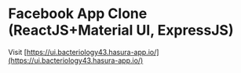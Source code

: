 # Facebook App Clone (ReactJS+Material UI,  ExpressJS)

Visit [https://ui.bacteriology43.hasura-app.io/](https://ui.bacteriology43.hasura-app.io/)
